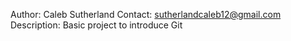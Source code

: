 Author: Caleb Sutherland
Contact: sutherlandcaleb12@gmail.com
Description: Basic project to introduce Git
